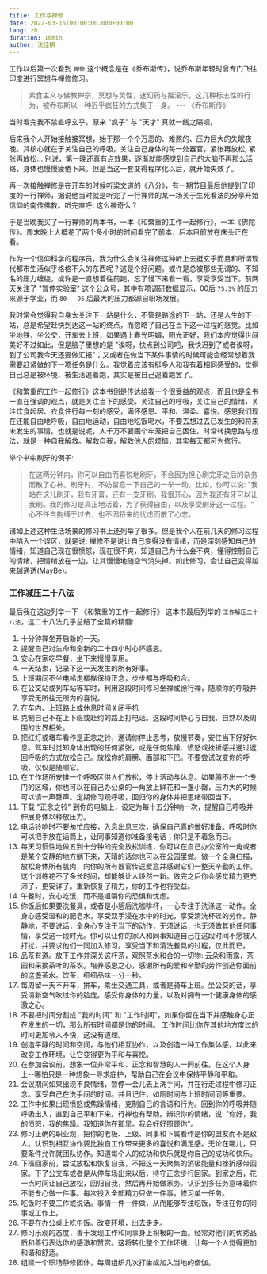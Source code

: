 ```yaml
---
title: 工作与禅修
date: 2022-03-15T00:00:00.000+00:00
lang: zh
duration: 10min
author: 沈佳棋
---
```

工作以后第一次看到 `禅修` 这个概念是在《乔布斯传》，说乔布斯年轻时曾专门飞往印度进行冥想与禅修修习。
> 素食主义与佛教禅宗，冥想与灵性，迷幻药与摇滚乐，这几种标志性的行为，被乔布斯以一种近乎疯狂的方式集于一身。
--- 《乔布斯传》

当时看完我不禁直呼玄乎，原来 "疯子" 与 "天才" 真就一线之隔呗。  
  
后来我个人开始接触接冥想，始于那一个个万恶的、难熬的、压力巨大的失眠夜晚。其核心就在于关注自己的呼吸，关注自己身体的每一处器官，紧张再放松, 紧张再放松... 别说，第一晚还真有点效果，逐渐就能感觉到自己的大脑不再那么活络，身体也慢慢疲倦下来。但是当这一套变得程序化以后，就开始失效了。
  
再一次接触禅修是在开车的时候听梁文道的《八分》，有一期节目最后他提到了印度的一行禅师，据说他当时就是听完了一行禅师的某一场关于生死看法的分享开始信仰的南传佛教。听完直呼: 这么神奇么？  
  
于是当晚我买了一行禅师的两本书，一本《和繁重的工作一起修行》，一本《佛陀传》。周末晚上大概花了两个多小时的时间看完了前本，后本目前放在床头正在看。  
  
作为一个信仰科学的程序员，我为什么会关注禅修这种听上去挺玄乎而且和所谓现代都市生活似乎格格不入的东西呢？这是个好问题。或许是总被那些无谓的、不知名的压力缠绕，或许是一直想着往前跑，忘了慢下来看一看，享受享受当下。前两天关注了 "暂停实验室" 这个公众号，其中有项调研数据显示，00后 `75.3%` 的压力来源于学业，而 `80 - 95` 后最大的压力都源自职场发展。  
    
我时常会觉得我自身太关注下一站是什么，不管是路途的下一站，还是人生的下一站，总是希望赶快到达这一站的终点，而忽略了自己在当下这一过程的感觉。比如坐地铁，坐公交，开车去上班，如果遇上春光明媚，阳光正好，我们本应觉得世间美好不过如此，但是脑子里想的是 "诶呀，快点到公司吧，我快迟到了或者诶呀，到了公司我今天还要做汇报"；又或者在做当下某件事情的时候可能会经常想着我需要赶紧做的下一项任务是什么。我觉着应该有挺多人和我有着相同感受的，觉得自己总是被环境、被生活追着跑，其实是被自己追着跑罢了。  
  
《和繁重的工作一起修行》这本书倒是传达给我一个很受益的观点，而且也是全书一直在强调的观点，就是关注当下的感受。关注自己的呼吸，关注自己的情绪，关注饮食起居、衣食住行每一刻的感受，满怀感恩、平和、温柔、喜悦。感恩我们现在还能自由地呼吸，自由地运动，自由地吃饭喝水，不要去想过去已发生的和将来未发生的事情。也就是说呢，人千万不要画个牢笼把自己困住，时常转换思路与想法，就是一种自我解救。解救自我，解救他人的烦恼，其实每天都可为修行。  
  
举个书中刷牙的例子:
> 在这两分钟内，你可以自由而喜悦地刷牙，不会因为担心刷完牙之后的杂务而散了心神。刷牙时，不妨留意一下自己的一举一动。比如，你可以说: "我站在这儿刷牙，我有牙膏，还有一支牙刷。我很开心，因为我还有牙可以让我刷。我的修习是真正地活着，为了获得自由，以及享受刷牙这一过程。" 心不任自拘缚于过去，也不因将来的忧虑而散了心志。

诸如上述这种生活场景的修习书上还列举了很多。但是我个人在前几天的修习过程中陷入一个误区，就是说: 禅修不是说让自己变得没有情绪，而是深刻感知自己的情绪，知道自己现在很愤怒，现在很不爽，知道自己为什么会不爽，懂得控制自己的情绪，把情绪放在一边，让其慢慢地随空气消失掉。如此修习，会让自己变得越来越通透(MayBe)。


### 工作减压二十八法
最后我在这边列举一下 《和繁重的工作一起修行》 这本书最后列举的 `工作解压二十八法`，这二十八法几乎总结了全篇的精髓:
1. 十分钟禅坐开启新的一天。
2. 提醒自己对生命和全新的二十四小时心怀感恩。
3. 安心在家吃早餐，坐下来慢慢享用。
4. 一天结束，记录下这一天发生的所有好事。
5. 上班期间不坐电梯走楼梯保持正念，步步都与呼吸和合。
6. 在公交站或列车站等车时，利用这段时间修习坐禅或徐行禅，随顺你的呼吸并享受无所往无所为的喜悦。
7. 在车内、上班路上或休息时间关闭手机
8. 克制自己不在上下班或赴约的路上打电话。这段时间静心与自我、自然以及周围的世界相处。
9. 把红灯或堵车看作是正念之铃，邀请你停止思考，放慢节奏，安住当下好好休息。驾车时觉知身体出现的任何紧张，或是任何焦躁、愤怒或挫折感并通过返回呼吸的方式放松自己。放松你的肩膀、面部和下巴。不要尝试改变你的呼吸，仅仅是随顺它。
10. 在工作场所安排一个呼吸区供人们放松，停止活动与休息。如果腾不出一个专门的区域，你也可以在自己办公桌的一角放上鲜花和一盏小罄，压力大的时候可以请一声罄声。定期修习观呼吸，回归你的身体并把思绪带回当下。
11. 下载 "正念之铃" 到你的电脑上，设定为每十五分钟响一次，提醒自己呼吸并伸展身体以释放压力。
12. 电话铃响时不要匆忙应接，入息出息三次，确保自己真的做好准备。呼吸时你可以把手放在话筒上，让同事知道你准备接电话；你只是不着急而已。
13. 每天习惯性地做五到十分钟的完全放松训练，你可以在自己办公室的一角或者是某个安静的地方躺下来，天晴的话你也可以在公园里做。做一个全身扫描，放松身体所有肌肉，向你的所有器官传送爱意并感谢它们一整天辛勤的工作。这个训练花不了多长时间，却能够让人焕然一新。做完之后你会感觉精力更充沛了，更安详了。重新恢复了精力，你的工作也将受益。
14. 午餐时，安心吃饭，而不是咀嚼你的恐惧和忧虑。
15. 你饭后如果要洗餐具，或者是小憩后洗咖啡杯，一心专注于洗涤这一动作。全身心感受温和的肥皂水，享受双手浸在水中的时光，享受清洗杯碟的劳作。静静地，不要说话，全身心专注于当下的动作，无须说话，也无须做其他任何事情，享受这一段时光。你可以让你的家人和同事知道自己在这段时间不愿被人打扰，并要求他们一同加入修习。享受当下和清洗餐具的过程，仅此而已。
16. 品茶有道。放下工作并深关这杯茶，观照茶水和合的一切物: 云朵和雨露，茶园和采摘茶叶的茶农。培养感恩之心，感谢所有的爱和辛勤的劳作创造你面前的这盏茶水。饮茶，细细品味一分一秒。
17. 每周留一天不开车，拼车，乘坐交通工具，或者是骑车上班。坐公交的话，享受清新空气吹过你的脸庞。感受你身体的力量，以及对拥有一个健康身体的感激之心。
18. 不要把时间分割成 "我的时间" 和 "工作时间"，如果你留在当下并感触身心正在发生的一切，那么所有时间都是你的时间。 工作时间比你在其他地方度过的时间更加令人不快，这没有道理。
19. 创造平静的时间和空间，与他们相互协作，以及创造一种工作集体感，以此来改变工作环境，让它变得更为平和与喜悦。
20. 在参加会议前，想象一位非常平和、正念和智慧的人一同前往。在这个人身上--哪怕只是一种想象--寻求庇护，帮助自己在会议中保持平静和平和。
21. 会议期间如果出现不良情绪，暂停一会儿去上洗手间，并在行走过程中修习正念。享受自己在洗手间的时间。并且记住，如厕时间与上班时间同等重要。
22. 工作中如果出现愤怒或焦躁情绪，克制自己的言语和行为。回到你的呼吸并随呼吸出入，直到自己平和下来。行禅也有帮助。辨识你的情绪，说: "你好，我的愤怒，我的焦躁。我知道你在那里。我会好好照顾你"。
23. 修习正确的职业观，把你的老板、上级、同事和下属看作是你的盟友而不是敌人。认识到相互协作要比独自工作带来更多的喜悦和满足感。无论在哪儿，只要条件允许就团队协作。知道每个人的成功和快乐就是你自己的成功和快乐。
24. 下班回家前，尝试放松和恢复自我，不把这一天聚集的消极能量和挫折感带回家。下了公交车或者是从停车场出来以后，持守正念步行回家。到家之后，花一点时间让自己放松，回归自我，然后再开始做家务。认识到多任务意味着你不能专心做一件事。每次投入全部精力只做一件事，修习单一任务。
25. 吃饭时不要工作或说话。事情一件一件做，从而能够专注吃饭，专注在你的同事或工作上。
26. 不要在办公桌上吃午饭。改变环境，出去走走。
27. 修习乐观的态度，善于发现工作和同事身上积极的一面。经常对他们的优秀品质和善行表达你的感激和赞赏。这将转化整个工作环境，让每一个人觉得更加和谐和舒适。
28. 组建一个职场静修团体，每周组织几次打坐或加入当地的僧伽。